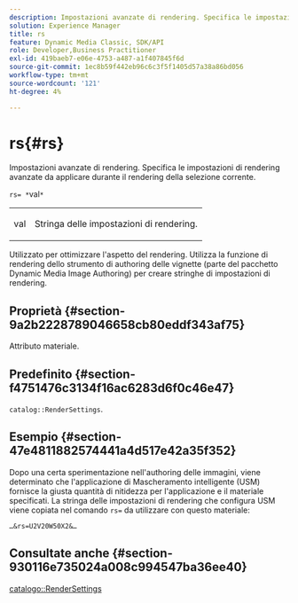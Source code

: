 ```yaml
---
description: Impostazioni avanzate di rendering. Specifica le impostazioni di rendering avanzate da applicare durante il rendering della selezione corrente.
solution: Experience Manager
title: rs
feature: Dynamic Media Classic, SDK/API
role: Developer,Business Practitioner
exl-id: 419baeb7-e06e-4753-a487-a1f407845f6d
source-git-commit: 1ec8b59f442eb96c6c3f5f1405d57a38a86bd056
workflow-type: tm+mt
source-wordcount: '121'
ht-degree: 4%

---
```


# rs{#rs}

Impostazioni avanzate di rendering. Specifica le impostazioni di rendering avanzate da applicare durante il rendering della selezione corrente.

`rs= *`val`*`

<table id="simpletable_4B028996E5824FC18B9749D1A6A3C2E3"> 
 <tr class="strow"> 
  <td class="stentry"> <p><span class="varname"> val</span> </p> </td> 
  <td class="stentry"> <p>Stringa delle impostazioni di rendering. </p></td> 
 </tr> 
</table>

Utilizzato per ottimizzare l&#39;aspetto del rendering. Utilizza la funzione di rendering dello strumento di authoring delle vignette (parte del pacchetto Dynamic Media Image Authoring) per creare stringhe di impostazioni di rendering.

## Proprietà {#section-9a2b2228789046658cb80eddf343af75}

Attributo materiale.

## Predefinito {#section-f4751476c3134f16ac6283d6f0c46e47}

`catalog::RenderSettings`.

## Esempio {#section-47e4811882574441a4d517e42a35f352}

Dopo una certa sperimentazione nell&#39;authoring delle immagini, viene determinato che l&#39;applicazione di Mascheramento intelligente (USM) fornisce la giusta quantità di nitidezza per l&#39;applicazione e il materiale specificati. La stringa delle impostazioni di rendering che configura USM viene copiata nel comando `rs=` da utilizzare con questo materiale:

`…&rs=U2V20W50X2&…`

## Consultate anche {#section-930116e735024a008c994547ba36ee40}

[catalogo::RenderSettings](../../../../../ir-api/material-cat/image-rendering-api-ref/c-ir-material-catalog/c-ir-material-data-reference/r-ir-rendersettings-dataref.md#reference-9ce753ae4096455eadcc12ac064de711)
